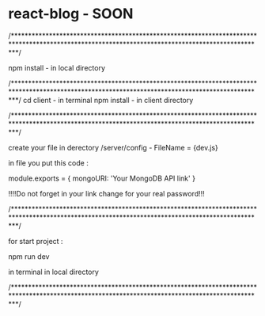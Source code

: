 # react-blog - SOON
/*************************************************************************************************************************************************/

npm install - in local directory

/*************************************************************************************************************************************************/
cd client - in terminal
npm install - in client directory

/*************************************************************************************************************************************************/

create your file in derectory /server/config - FileName = {dev.js}

in file you put this code :


module.exports = {
    mongoURI: 'Your MongoDB API link'
}

!!!!Do not forget in your link change <password> for your real password!!!
  
/*************************************************************************************************************************************************/

for start project :

npm run dev

in terminal in local directory


/*************************************************************************************************************************************************/

